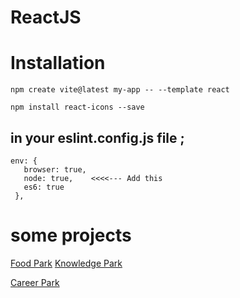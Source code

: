 # ReactJS

# Installation

```
npm create vite@latest my-app -- --template react
```

```
npm install react-icons --save
```

## in your eslint.config.js file ;

```
env: {
   browser: true,
   node: true,    <<<<--- Add this
   es6: true
 },
```

# some projects

[Food Park](simple-bell.surge.sh)
[Knowledge Park](calculating-bell.surge.sh)

[Career Park](weak-texture.surge.sh)
